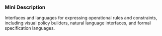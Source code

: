 ### Mini Description

Interfaces and languages for expressing operational rules and constraints, including visual policy builders, natural language interfaces, and formal specification languages.
